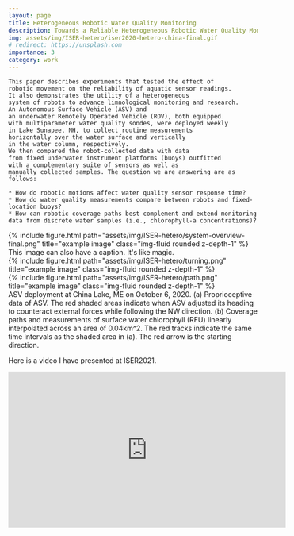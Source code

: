 ```yaml
---
layout: page
title: Heterogeneous Robotic Water Quality Monitoring 
description: Towards a Reliable Heterogeneous Robotic Water Quality Monitoring System--An Experimental Analysis
img: assets/img/ISER-hetero/iser2020-hetero-china-final.gif
# redirect: https://unsplash.com
importance: 3
category: work
---
```



```
This paper describes experiments that tested the effect of 
robotic movement on the reliability of aquatic sensor readings. 
It also demonstrates the utility of a heterogeneous 
system of robots to advance limnological monitoring and research.
An Autonomous Surface Vehicle (ASV) and 
an underwater Remotely Operated Vehicle (ROV), both equipped 
with multiparameter water quality sondes, were deployed weekly 
in Lake Sunapee, NH, to collect routine measurements 
horizontally over the water surface and vertically 
in the water column, respectively.
We then compared the robot-collected data with data 
from fixed underwater instrument platforms (buoys) outfitted 
with a complementary suite of sensors as well as 
manually collected samples. The question we are answering are as follows:

* How do robotic motions affect water quality sensor response time?
* How do water quality measurements compare between robots and fixed-location buoys?
* How can robotic coverage paths best complement and extend monitoring data from discrete water samples (i.e., chlorophyll-a concentrations)?
```

<div class="row">
    <div class="col-sm mt-3 mt-md-0">
        {% include figure.html path="assets/img/ISER-hetero/system-overview-final.png" title="example image" class="img-fluid rounded z-depth-1" %}
    </div>
</div>
<div class="caption">
    This image can also have a caption. It's like magic.
</div>

<div class="row">
    <div class="col-sm mt-3 mt-md-0">
        {% include figure.html path="assets/img/ISER-hetero/turning.png" title="example image" class="img-fluid rounded z-depth-1" %}
    </div>
    <div class="col-sm mt-3 mt-md-0">
        {% include figure.html path="assets/img/ISER-hetero/path.png" title="example image" class="img-fluid rounded z-depth-1" %}
    </div>
</div>
<div class="caption">
ASV deployment at China Lake, ME on October 6, 2020. (a) Proprioceptive data of ASV. The red shaded areas indicate when ASV adjusted its heading to counteract external forces while following the NW direction. (b) Coverage paths and measurements of surface water chlorophyll (RFU) linearly interpolated across an area of 0.04km^2. The red tracks indicate the same time intervals as the shaded area in (a). The red arrow is the starting direction.
</div>

Here is a video I have presented at ISER2021.
<p style="text-align: center;">
<!-- youtube embedding -->
<iframe width="560" height="315" src="https://www.youtube.com/embed/roFfrKvQ4nw" title="YouTube video player" frameborder="0" allow="accelerometer; autoplay; clipboard-write; encrypted-media; gyroscope; picture-in-picture" allowfullscreen></iframe>
</p>